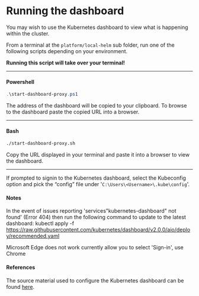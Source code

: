 # Running the dashboard
You may wish to use the Kubernetes dashboard to view what is happening within the cluster.

From a terminal at the `platform/local-helm` sub folder, run one of the following scripts depending on your environment.

**Running this script will take over your terminal!**

-----

#### Powershell
```powershell
.\start-dashboard-proxy.ps1
```
The address of the dashboard will be copied to your clipboard. To browse to the dashboard paste the copied URL into a browser.

-----

#### Bash
```bash
./start-dashboard-proxy.sh
```
Copy the URL displayed in your terminal and paste it into a browser to view the dashboard.

-----

If prompted to signin to the Kubernetes dashboard, select the Kubeconfig option and pick the “config” file under '`C:\Users\<Username>\.kube\config`'.

#### Notes

In the event of issues reporting 'services\"kubernetes-dashboard\" not found' (Error 404) then run the following command to update to the latest dashboard: 
kubectl apply -f https://raw.githubusercontent.com/kubernetes/dashboard/v2.0.0/aio/deploy/recommended.yaml

Microsoft Edge does not work currently allow you to select 'Sign-in', use Chrome 

#### References

The source material used to configure the Kubernetes dashboard can be found [here](https://collabnix.com/kubernetes-dashboard-on-docker-desktop-for-windows-2-0-0-3-in-2-minutes/).

